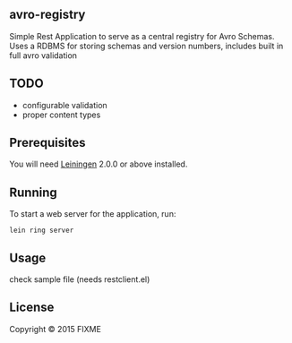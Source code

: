 ## avro-registry

Simple Rest Application to serve as a central registry for Avro Schemas.
Uses a RDBMS for storing schemas and version numbers, includes built in full avro validation


## TODO
* configurable validation
* proper content types

## Prerequisites

You will need [Leiningen][] 2.0.0 or above installed.

[leiningen]: https://github.com/technomancy/leiningen

## Running

To start a web server for the application, run:

    lein ring server


## Usage

check sample file
(needs restclient.el)


## License

Copyright © 2015 FIXME

